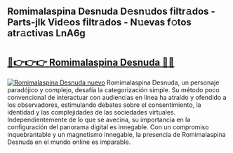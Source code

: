 ## Romimalaspina Desnuda D𝚎sn𝚞dos filtr𝚊dos - Parts-jlk Vid𝚎os filtr𝚊dos - N𝚞evas f𝚘tos atr𝚊ctivas LnA6g

# <h2><a href="http://mb2raf.tromn.icu/?c=Romimalaspina+Desnuda">🔗👉👉👉 Romimalaspina Desnuda 🔗🔗</a></h2>

[![Romimalaspina Desnuda nuevo](https://i.imgur.com/pEAQMta.gif)](http://mb2raf.tromn.icu/?c=Romimalaspina+Desnuda)
Romimalaspina Desnuda, un personaje paradójico y complejo, desafía la categorización simple. Su método poco convencional de interactuar con audiencias en línea ha atraído y ofendido a los observadores, estimulando debates sobre el consentimiento, la identidad y las complejidades de las sociedades virtuales. Independientemente de lo que se avecina, su importancia en la configuración del panorama digital es innegable. Con un compromiso inquebrantable y un magnetismo innegable, la presencia de Romimalaspina Desnuda en el mundo online es imparable.
